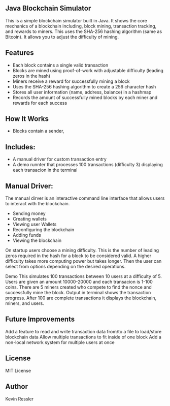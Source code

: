 ## Java Blockchain Simulator

This is a simple blockchain simulator built in Java. It shows the core mechanics of a blockchain including, block mining, transaction tracking, and rewards to miners. This uses the SHA-256 hashing algorithm (same as Bitcoin). It allows you to adjust the difficulty of mining. 

## Features
- Each block contains a single valid transaction
- Blocks are mined using proof-of-work with adjustable difficulty (leading zeros in the hash)
- Miners receive a reward for successfully mining a block
- Uses the SHA-256 hashing algorithm to create a 256 character hash
- Stores all user information (name, address, balance) in a hashmap
- Records the amount of successfully mined blocks by each miner and rewards for each success

## How It Works
- Blocks contain a sender, 

## Includes:
- A manual driver for custom transaction entry
- A demo runnter that processes 100 transactions (difficulty 3) displaying each transacion in the terminal

## Manual Driver:
The manual dirver is an interactive command line interface that allows users to interact with the blockchain.
- Sending money
- Creating wallets
- Viewing user Wallets
- Reconfiguring the blockchain
- Adding funds   
- Viewing the blockchain

On startup users choose a mining difficulty. This is the number of leading zeros required in the hash for a block to be considered valid. A higher difficulty takes more computing power but takes longer. Then the user can select from options depending on the desired operations.

Demo 
This simulates 100 transactions between 10 users at a difficulty of 5. Users are given an amount 10000-20000 and each transacion is 1-100 coins. There are 5 miners created who compete to find the nonce and successfully mine the block. Output in terminal shows the transaction progress. After 100 are complete transactions it displays the blockchain, miners, and users.

## Future Improvements
Add a feature to read and write transaction data from/to a file to load/store blockchain data
Allow multiple transactions to fit inside of one block
Add a non-local network system for multiple users at once

## License
MIT License

## Author
Kevin Ressler
